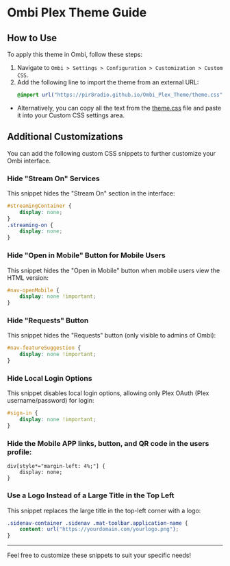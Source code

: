 # Ombi Plex Theme Guide

## How to Use

To apply this theme in Ombi, follow these steps:

1. Navigate to `Ombi > Settings > Configuration > Customization > Custom CSS`.
2. Add the following line to import the theme from an external URL:
   ```css
   @import url("https://pir8radio.github.io/Ombi_Plex_Theme/theme.css");
   ```
- Alternatively, you can copy all the text from the [theme.css](https://raw.githubusercontent.com/pir8radio/Ombi_Plex_Theme/refs/heads/main/theme.css) file and paste it into your Custom CSS settings area.

## Additional Customizations

You can add the following custom CSS snippets to further customize your Ombi interface.

### Hide "Stream On" Services
This snippet hides the "Stream On" section in the interface:
```css
#streamingContainer {
    display: none;
}
.streaming-on {
    display: none;
}
```

### Hide "Open in Mobile" Button for Mobile Users
This snippet hides the "Open in Mobile" button when mobile users view the HTML version:
```css
#nav-openMobile {
    display: none !important;
}
```

### Hide "Requests" Button
This snippet hides the "Requests" button (only visible to admins of Ombi):
```css
#nav-featureSuggestion {
    display: none !important;
}
```

### Hide Local Login Options
This snippet disables local login options, allowing only Plex OAuth (Plex username/password) for login:
```css
#sign-in {
    display: none !important;
}
```

### Hide the Mobile APP links, button, and QR code in the users profile:
```
div[style*="margin-left: 4%;"] {
    display: none;
}
```

### Use a Logo Instead of a Large Title in the Top Left
This snippet replaces the large title in the top-left corner with a logo:
```css
.sidenav-container .sidenav .mat-toolbar.application-name {
    content: url("https://yourdomain.com/yourlogo.png");
}
```

---

Feel free to customize these snippets to suit your specific needs!
